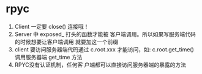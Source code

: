 # rpyc

1. Client 一定要 close() 连接哦！
2. Server 中 exposed_ 打头的函数才能被 客户端调用。所以如果写服务端代码的时候想要让客户端调用 就要加这一个前缀
3. client 要访问服务器端代码通过 c.root.xxx 才能访问，如: c.root.get_time() 调用服务器端 get_time 方法
4. RPYC没有认证机制，任何客 户端都可以直接访问服务器端的暴露的方法
